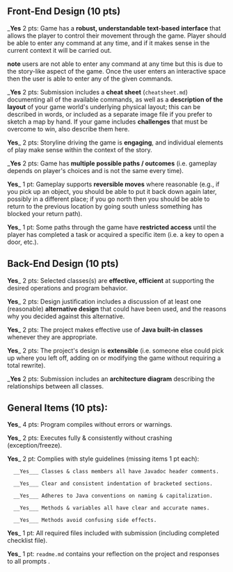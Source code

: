 ## Front-End Design (10 pts)

___Yes__ 2 pts: Game has a **robust, understandable text-based interface** that allows the player to control their movement through the game.  Player should be able to enter any command at any time, and if it makes sense in the current context it will be carried out.

**note** users are not able to enter any command at any time but this is due to the story-like aspect of the game. Once the user enters an interactive space then the user is able to enter any of the given commands. 


___Yes__ 2 pts: Submission includes a **cheat sheet** (`cheatsheet.md`) documenting all of the available commands, as well as a **description of the layout** of your game world's underlying physical layout; this can be described in words, or included as a separate image file if you prefer to sketch a map by hand.  If your game includes **challenges** that must be overcome to win, also describe them here.

__Yes___ 2 pts: Storyline driving the game is **engaging**, and individual elements of play make sense within the context of the story.

___Yes__ 2 pts: Game has **multiple possible paths / outcomes** (i.e. gameplay depends on player's choices and is not the same every time).

__Yes___ 1 pt: Gameplay supports **reversible moves** where reasonable (e.g., if you pick up an object, you should be able to put it back down again later, possibly in a different place; if you go north then you should be able to return to the previous location by going south unless something has blocked your return path).

__Yes___ 1 pt: Some paths through the game have **restricted access** until the player has completed a task or acquired a specific item (i.e. a key to open a door, etc.).


## Back-End Design (10 pts)

__Yes___ 2 pts: Selected classes(s) are **effective, efficient** at supporting the desired operations and program behavior.

__Yes___ 2 pts: Design justification includes a discussion of at least one (reasonable) **alternative design** that could have been used, and the reasons why you decided against this alternative.

__Yes___ 2 pts: The project makes effective use of **Java built-in classes** whenever they are appropriate.

__Yes___ 2 pts: The project's design is **extensible** (i.e. someone else could pick up where you left off, adding on or modifying the game without requiring a total rewrite).

___Yes__ 2 pts: Submission includes an **architecture diagram** describing the relationships between all classes.


## General Items (10 pts):
__Yes___ 4 pts: Program compiles without errors or warnings.

__Yes___ 2 pts: Executes fully & consistently without crashing (exception/freeze).

__Yes___ 2 pt: Complies with style guidelines (missing items 1 pt each):

      __Yes___ Classes & class members all have Javadoc header comments.

      __Yes___ Clear and consistent indentation of bracketed sections.

      __Yes___ Adheres to Java conventions on naming & capitalization.

      __Yes___ Methods & variables all have clear and accurate names.

      __Yes___ Methods avoid confusing side effects.

__Yes___ 1 pt: All required files included with submission (including completed checklist file).

__Yes___ 1 pt: `readme.md` contains your reflection on the project and responses to all prompts .
